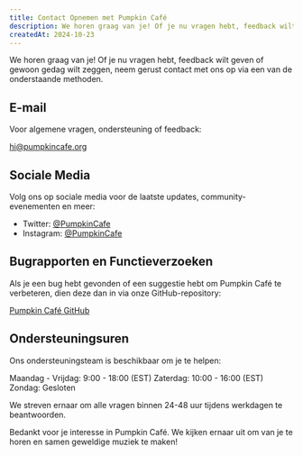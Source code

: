 ```yaml
---
title: Contact Opnemen met Pumpkin Café
description: We horen graag van je! Of je nu vragen hebt, feedback wilt geven of gewoon gedag wilt zeggen, neem gerust contact met ons op via een van de onderstaande methoden.
createdAt: 2024-10-23
---
```


We horen graag van je! Of je nu vragen hebt, feedback wilt geven of gewoon gedag wilt zeggen, neem gerust contact met ons op via een van de onderstaande methoden.

## E-mail

Voor algemene vragen, ondersteuning of feedback:

[hi@pumpkincafe.org](mailto:hi@pumpkincafe.org)

## Sociale Media

Volg ons op sociale media voor de laatste updates, community-evenementen en meer:

- Twitter: [@PumpkinCafe](https://twitter.com/pumpkin-cafe)
- Instagram: [@PumpkinCafe](https://instagram.com/pumpkin-cafe)

## Bugrapporten en Functieverzoeken

Als je een bug hebt gevonden of een suggestie hebt om Pumpkin Café te verbeteren, dien deze dan in via onze GitHub-repository:

[Pumpkin Café GitHub](https://github.com/ZissyW/pumpkin-cafe)

## Ondersteuningsuren

Ons ondersteuningsteam is beschikbaar om je te helpen:

Maandag - Vrijdag: 9:00 - 18:00 (EST)
Zaterdag: 10:00 - 16:00 (EST)
Zondag: Gesloten

We streven ernaar om alle vragen binnen 24-48 uur tijdens werkdagen te beantwoorden.

Bedankt voor je interesse in Pumpkin Café. We kijken ernaar uit om van je te horen en samen geweldige muziek te maken! 